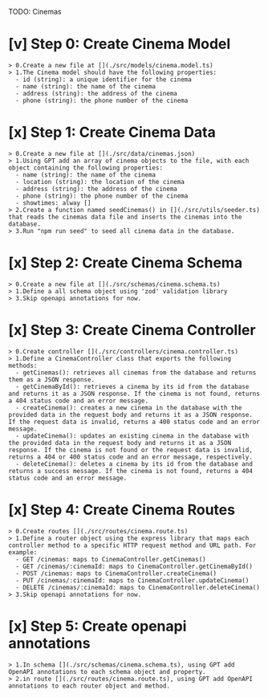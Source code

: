 TODO: Cinemas
  # [v] Step 0: Create Cinema Model
    > 0.Create a new file at [](./src/models/cinema.model.ts) 
    > 1.The Cinema model should have the following properties:
      - id (string): a unique identifier for the cinema
      - name (string): the name of the cinema
      - address (string): the address of the cinema
      - phone (string): the phone number of the cinema

  # [x] Step 1: Create Cinema Data
    > 0.Create a new file at [](./src/data/cinemas.json)
    > 1.Using GPT add an array of cinema objects to the file, with each object containing the following properties:
      - name (string): the name of the cinema
      - location (string): the location of the cinema
      - address (string): the address of the cinema
      - phone (string): the phone number of the cinema
      - showtimes: alway []
    > 2.Create a function named seedCinemas() in [](./src/utils/seeder.ts) that reads the cinemas data file and inserts the cinemas into the database.
    > 3.Run "npm run seed" to seed all cinema data in the database.

  # [x] Step 2: Create Cinema Schema
    > 0.Create a new file at [](./src/schemas/cinema.schema.ts)
    > 1.Define a all schema object using 'zod' validation library
    > 3.Skip openapi annotations for now.

  # [x] Step 3: Create Cinema Controller
    > 0.Create controller [](./src/controllers/cinema.controller.ts)
    > 1.Define a CinemaController class that exports the following methods:
      - getCinemas(): retrieves all cinemas from the database and returns them as a JSON response.
      - getCinemaById(): retrieves a cinema by its id from the database and returns it as a JSON response. If the cinema is not found, returns a 404 status code and an error message.
      - createCinema(): creates a new cinema in the database with the provided data in the request body and returns it as a JSON response. If the request data is invalid, returns a 400 status code and an error message.
      - updateCinema(): updates an existing cinema in the database with the provided data in the request body and returns it as a JSON response. If the cinema is not found or the request data is invalid, returns a 404 or 400 status code and an error message, respectively.
      - deleteCinema(): deletes a cinema by its id from the database and returns a success message. If the cinema is not found, returns a 404 status code and an error message.

  # [x] Step 4: Create Cinema Routes
    > 0.Create routes [](./src/routes/cinema.route.ts)
    > 1.Define a router object using the express library that maps each controller method to a specific HTTP request method and URL path. For example:
      - GET /cinemas: maps to CinemaController.getCinemas()
      - GET /cinemas/:cinemaId: maps to CinemaController.getCinemaById()
      - POST /cinemas: maps to CinemaController.createCinema()
      - PUT /cinemas/:cinemaId: maps to CinemaController.updateCinema()
      - DELETE /cinemas/:cinemaId: maps to CinemaController.deleteCinema()
    > 3.Skip openapi annotations for now.

  # [x] Step 5: Create openapi annotations
    > 1.In schema [](./src/schemas/cinema.schema.ts), using GPT add OpenAPI annotations to each schema object and property.
    > 2.in route [](./src/routes/cinema.route.ts), using GPT add OpenAPI annotations to each router object and method.

